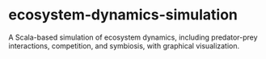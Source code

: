 # ecosystem-dynamics-simulation
A Scala-based simulation of ecosystem dynamics, including predator-prey interactions, competition, and symbiosis, with graphical visualization.
